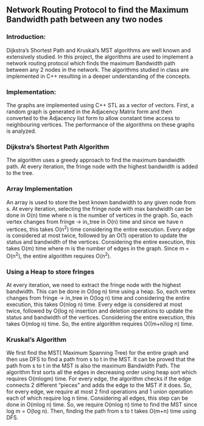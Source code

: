 ## Network Routing Protocol to find the Maximum Bandwidth path between any two nodes

### Introduction:
Dijkstra’s Shortest Path and Kruskal’s MST algorithms are well known and extensively studied. In this project, the algorithms are used to implement a network routing protocol which finds the maximum Bandwidth path between any 2 nodes in the network. The algorithms studied in class are implemented in C++ resulting in a deeper understanding of the concepts.

### Implementation:
The graphs are implemented using C++ STL as a vector of vectors. First, a random graph is generated in the Adjacency Matrix form and then converted to the Adjacency list form to allow constant time access to neighbouring vertices. The performance of the algorithms on these graphs is analyzed.

### Dijkstra’s Shortest Path Algorithm
The algorithm uses a greedy approach to find the maximum bandwidth path. At every iteration, the fringe node with the highest bandwidth is added to the tree.

### Array Implementation
An array is used to store the best known bandwidth to any given node from s. At every iteration, selecting the fringe node with max bandwidth can be done in O(n) time where n is the number of vertices in the graph. So, each vertex changes from fringe → in_tree in O(n) time and since we have n vertices, this takes O(n<sup>2</sup>) time considering the entire execution. Every edge is considered at most twice, followed by an O(1) operation to update the status and bandwidth of the vertices. Considering the entire execution, this takes O(m) time where m is the number of edges in the graph. Since m = O(n<sup>2</sup>), the entire algorithm requires O(n<sup>2</sup>).

### Using a Heap to store fringes
At every iteration, we need to extract the fringe node with the highest bandwidth. This can be done in O(log n) time using a heap. So, each vertex changes from fringe → in_tree in O(log n) time and considering the entire execution, this takes O(nlog n) time. Every edge is considered at most twice, followed by O(log n) insertion and deletion operations to update the status and bandwidth of the vertices. Considering the entire execution, this takes O(mlog n) time.
So, the entire algorithm requires O((m+n)log n) time.

### Kruskal’s Algorithm
We first find the MST( Maximum Spanning Tree) for the entire graph and then use DFS to find a path from s to t in the MST. It can be proved that the path from s to t in the MST is also the maximum Bandwidth Path.
The algorithm first sorts all the edges in decreasing order using heap sort which requires O(mlogm) time. For every edge, the algorithm checks if the edge connects 2 different “pieces” and adds the edge to the MST if it does. So, for every edge, we require at most 2 find operations and 1 union operation each of which require log n time. Considering all edges, this step can be done in O(mlog n) time. So, we require O(mlog n) time to find the MST since log m = O(log n).
Then, finding the path from s to t takes O(m+n) time using DFS.
